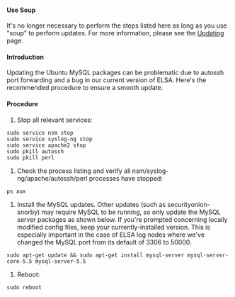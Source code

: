 #### Use Soup ####

It's no longer necessary to perform the steps listed here as long as you use "soup" to perform updates.  For more information, please see the [Updating](Upgrade) page.

#### Introduction ####

Updating the Ubuntu MySQL packages can be problematic due to autossh port forwarding and a bug in our current version of ELSA.  Here's the recommended procedure to ensure a smooth update.

#### Procedure ####

  1. Stop all relevant services:
```
sudo service nsm stop
sudo service syslog-ng stop
sudo service apache2 stop
sudo pkill autossh
sudo pkill perl
```
  1. Check the process listing and verify all nsm/syslog-ng/apache/autossh/perl processes have stopped:
```
ps aux
```
  1. Install the MySQL updates.  Other updates (such as securityonion-snorby) may require MySQL to be running, so only update the MySQL server packages as shown below.  If you're prompted concerning locally modified config files, keep your currently-installed version.  This is especially important in the case of ELSA log nodes where we've changed the MySQL port from its default of 3306 to 50000.
```
sudo apt-get update && sudo apt-get install mysql-server mysql-server-core-5.5 mysql-server-5.5
```
  1. Reboot:
```
sudo reboot
```